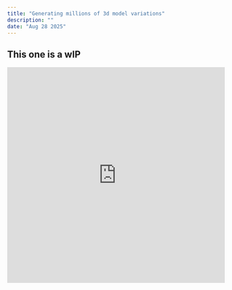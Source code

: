 ```yaml
---
title: "Generating millions of 3d model variations"
description: ""
date: "Aug 28 2025"
---
```


## This one is a wIP

  <iframe 
      src="http://localhost:5173/embed/fish-showcase" 
      width="100%" 
      height="500" 
      frameborder="0"
      title="Fish Game Showcase"
      allowTransparency="true"
  ></iframe>
